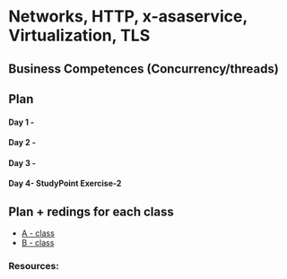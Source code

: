 # Networks, HTTP, x-asaservice, Virtualization, TLS

## Business Competences (Concurrency/threads)



## Plan

#### Day 1 - 

#### Day 2 - 

#### Day 3 - 

#### Day 4- StudyPoint Exercise-2

## Plan + redings for each class
- [A - class](#)
- [B - class](#)


### Resources: 

  
